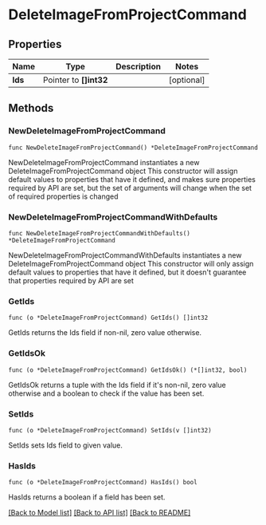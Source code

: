 # DeleteImageFromProjectCommand

## Properties

Name | Type | Description | Notes
------------ | ------------- | ------------- | -------------
**Ids** | Pointer to **[]int32** |  | [optional] 

## Methods

### NewDeleteImageFromProjectCommand

`func NewDeleteImageFromProjectCommand() *DeleteImageFromProjectCommand`

NewDeleteImageFromProjectCommand instantiates a new DeleteImageFromProjectCommand object
This constructor will assign default values to properties that have it defined,
and makes sure properties required by API are set, but the set of arguments
will change when the set of required properties is changed

### NewDeleteImageFromProjectCommandWithDefaults

`func NewDeleteImageFromProjectCommandWithDefaults() *DeleteImageFromProjectCommand`

NewDeleteImageFromProjectCommandWithDefaults instantiates a new DeleteImageFromProjectCommand object
This constructor will only assign default values to properties that have it defined,
but it doesn't guarantee that properties required by API are set

### GetIds

`func (o *DeleteImageFromProjectCommand) GetIds() []int32`

GetIds returns the Ids field if non-nil, zero value otherwise.

### GetIdsOk

`func (o *DeleteImageFromProjectCommand) GetIdsOk() (*[]int32, bool)`

GetIdsOk returns a tuple with the Ids field if it's non-nil, zero value otherwise
and a boolean to check if the value has been set.

### SetIds

`func (o *DeleteImageFromProjectCommand) SetIds(v []int32)`

SetIds sets Ids field to given value.

### HasIds

`func (o *DeleteImageFromProjectCommand) HasIds() bool`

HasIds returns a boolean if a field has been set.


[[Back to Model list]](../README.md#documentation-for-models) [[Back to API list]](../README.md#documentation-for-api-endpoints) [[Back to README]](../README.md)


